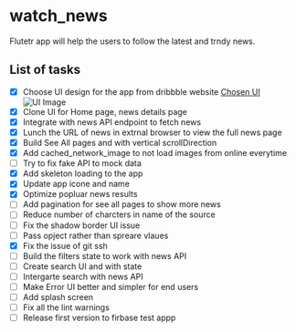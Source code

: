 # watch_news

Flutetr app will help the users to follow the latest and trndy news.

## List of tasks

* [x] Choose UI design for the app from dribbble website [Chosen UI](https://dribbble.com/shots/18473648-Sports-News-App)
![UI Image](https://i.ibb.co/D4qSt76/original-8e4e58594fe5821f8bccf6bb9da1c8d7.webp)
* [x] Clone UI for Home page, news details page
* [x] Integrate with news API endpoint to fetch news
* [x] Lunch the URL of news in extrnal browser to view the full news page
* [x] Build See All pages and with vertical scrollDirection
* [x] Add cached_network_image to not load images from online everytime
* [ ] Try to fix fake API to mock data
* [x] Add skeleton loading to the app
* [x] Update app icone and name
* [x] Optimize popluar news results
* [ ] Add pagination for see all pages to show more news
* [ ] Reduce number of charcters in name of the source
* [ ] Fix the shadow border UI issue
* [ ] Pass opject rather than spreare vlaues
* [x] Fix the issue of git ssh
* [ ] Build the filters state to work with news API
* [ ] Create search UI and with state
* [ ] Intergarte search with news API
* [ ] Make Error UI better and simpler for end users
* [ ] Add splash screen
* [ ] Fix all the lint warnings
* [ ] Release first version to firbase test appp
